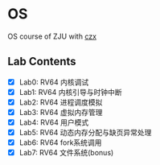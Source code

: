 # OS
OS course of ZJU
with [czx](https://github.com/1czx)

## Lab Contents
- [x] Lab0: RV64 内核调试
- [x] Lab1: RV64 内核引导与时钟中断
- [x] Lab2: RV64 进程调度模拟
- [x] Lab3: RV64 虚拟内存管理
- [x] Lab4: RV64 用户模式
- [x] Lab5: RV64 动态内存分配与缺页异常处理
- [x] Lab6: RV64 fork系统调用
- [x] Lab7: RV64 文件系统(bonus)
